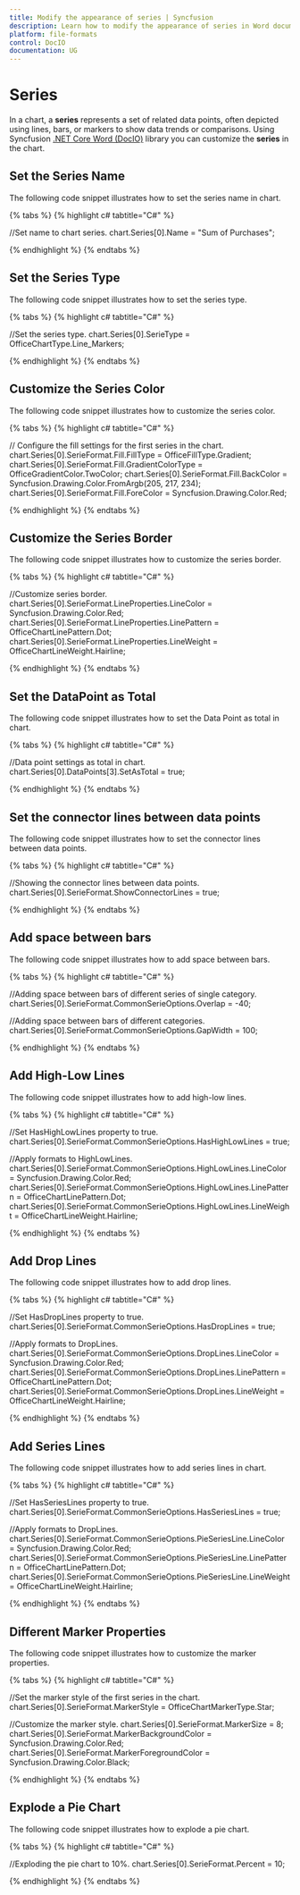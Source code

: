 ```yaml
---
title: Modify the appearance of series | Syncfusion
description: Learn how to modify the appearance of series in Word document using Syncfusion .NET Core Word (DocIO) library without Microsoft Word or interop dependencies.
platform: file-formats
control: DocIO
documentation: UG
---
```


# Series

In a chart, a **series** represents a set of related data points, often depicted using lines, bars, or markers to show data trends or comparisons. Using Syncfusion [.NET Core Word (DocIO)](https://www.syncfusion.com/document-processing/word-framework/net-core/word-library) library you can customize the **series** in the chart.

## Set the Series Name

The following code snippet illustrates how to set the series name in chart.

{% tabs %}
{% highlight c# tabtitle="C#" %}

//Set name to chart series.
chart.Series[0].Name = "Sum of Purchases";

{% endhighlight %}
{% endtabs %}

## Set the Series Type

The following code snippet illustrates how to set the series type.

{% tabs %}
{% highlight c# tabtitle="C#" %}

//Set the series type.
chart.Series[0].SerieType = OfficeChartType.Line_Markers;

{% endhighlight %}
{% endtabs %}

## Customize the Series Color

The following code snippet illustrates how to customize the series color.

{% tabs %}
{% highlight c# tabtitle="C#" %}

// Configure the fill settings for the first series in the chart.
chart.Series[0].SerieFormat.Fill.FillType = OfficeFillType.Gradient;
chart.Series[0].SerieFormat.Fill.GradientColorType = OfficeGradientColor.TwoColor;
chart.Series[0].SerieFormat.Fill.BackColor = Syncfusion.Drawing.Color.FromArgb(205, 217, 234);
chart.Series[0].SerieFormat.Fill.ForeColor = Syncfusion.Drawing.Color.Red;

{% endhighlight %}
{% endtabs %}

## Customize the Series Border

The following code snippet illustrates how to customize the series border.

{% tabs %}
{% highlight c# tabtitle="C#" %}

//Customize series border.
chart.Series[0].SerieFormat.LineProperties.LineColor = Syncfusion.Drawing.Color.Red;
chart.Series[0].SerieFormat.LineProperties.LinePattern = OfficeChartLinePattern.Dot;
chart.Series[0].SerieFormat.LineProperties.LineWeight = OfficeChartLineWeight.Hairline;

{% endhighlight %}
{% endtabs %}

## Set the DataPoint as Total

The following code snippet illustrates how to set the Data Point as total in chart.

{% tabs %}
{% highlight c# tabtitle="C#" %}

//Data point settings as total in chart.
chart.Series[0].DataPoints[3].SetAsTotal = true;

{% endhighlight %}
{% endtabs %}

## Set the connector lines between data points 

The following code snippet illustrates how to set the connector lines between data points. 

{% tabs %}
{% highlight c# tabtitle="C#" %}

//Showing the connector lines between data points.
chart.Series[0].SerieFormat.ShowConnectorLines = true;

{% endhighlight %}
{% endtabs %}

## Add space between bars

The following code snippet illustrates how to add space between bars.

{% tabs %}
{% highlight c# tabtitle="C#" %}

 //Adding space between bars of different series of single category.
 chart.Series[0].SerieFormat.CommonSerieOptions.Overlap = -40;

 //Adding space between bars of different categories.
 chart.Series[0].SerieFormat.CommonSerieOptions.GapWidth = 100;

{% endhighlight %}
{% endtabs %}

## Add High-Low Lines

The following code snippet illustrates how to add high-low lines.

{% tabs %}
{% highlight c# tabtitle="C#" %}

//Set HasHighLowLines property to true.
chart.Series[0].SerieFormat.CommonSerieOptions.HasHighLowLines = true;

//Apply formats to HighLowLines.
 chart.Series[0].SerieFormat.CommonSerieOptions.HighLowLines.LineColor = Syncfusion.Drawing.Color.Red;
 chart.Series[0].SerieFormat.CommonSerieOptions.HighLowLines.LinePattern = OfficeChartLinePattern.Dot;
 chart.Series[0].SerieFormat.CommonSerieOptions.HighLowLines.LineWeight = OfficeChartLineWeight.Hairline;

{% endhighlight %}
{% endtabs %}

## Add Drop Lines

The following code snippet illustrates how to add drop lines.

{% tabs %}
{% highlight c# tabtitle="C#" %}

//Set HasDropLines property to true.
chart.Series[0].SerieFormat.CommonSerieOptions.HasDropLines = true;

//Apply formats to DropLines.
chart.Series[0].SerieFormat.CommonSerieOptions.DropLines.LineColor = Syncfusion.Drawing.Color.Red;
chart.Series[0].SerieFormat.CommonSerieOptions.DropLines.LinePattern = OfficeChartLinePattern.Dot;
chart.Series[0].SerieFormat.CommonSerieOptions.DropLines.LineWeight = OfficeChartLineWeight.Hairline;

{% endhighlight %}
{% endtabs %}

## Add Series Lines

The following code snippet illustrates how to add series lines in chart.

{% tabs %}
{% highlight c# tabtitle="C#" %}

//Set HasSeriesLines  property to true.
chart.Series[0].SerieFormat.CommonSerieOptions.HasSeriesLines  = true;

//Apply formats to DropLines.
chart.Series[0].SerieFormat.CommonSerieOptions.PieSeriesLine.LineColor = Syncfusion.Drawing.Color.Red;
chart.Series[0].SerieFormat.CommonSerieOptions.PieSeriesLine.LinePattern = OfficeChartLinePattern.Dot;
chart.Series[0].SerieFormat.CommonSerieOptions.PieSeriesLine.LineWeight = OfficeChartLineWeight.Hairline;

{% endhighlight %}
{% endtabs %}

## Different Marker Properties

The following code snippet illustrates how to customize the marker properties.

{% tabs %}
{% highlight c# tabtitle="C#" %}

//Set the marker style of the first series in the chart.
chart.Series[0].SerieFormat.MarkerStyle = OfficeChartMarkerType.Star;

//Customize the marker style.
chart.Series[0].SerieFormat.MarkerSize = 8;
chart.Series[0].SerieFormat.MarkerBackgroundColor = Syncfusion.Drawing.Color.Red;
chart.Series[0].SerieFormat.MarkerForegroundColor = Syncfusion.Drawing.Color.Black;

{% endhighlight %}
{% endtabs %}

## Explode a Pie Chart

The following code snippet illustrates how to explode a pie chart.

{% tabs %}
{% highlight c# tabtitle="C#" %}

//Exploding the pie chart to 10%.
chart.Series[0].SerieFormat.Percent = 10;

{% endhighlight %}
{% endtabs %}
